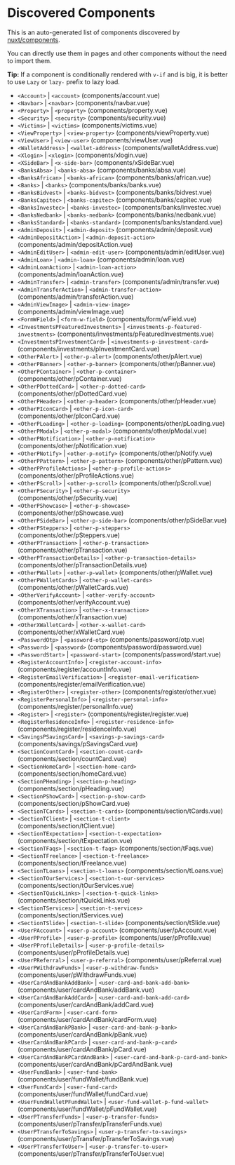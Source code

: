 # Discovered Components

This is an auto-generated list of components discovered by [nuxt/components](https://github.com/nuxt/components).

You can directly use them in pages and other components without the need to import them.

**Tip:** If a component is conditionally rendered with `v-if` and is big, it is better to use `Lazy` or `lazy-` prefix to lazy load.

- `<Account>` | `<account>` (components/account.vue)
- `<Navbar>` | `<navbar>` (components/navbar.vue)
- `<Property>` | `<property>` (components/property.vue)
- `<Security>` | `<security>` (components/security.vue)
- `<Victims>` | `<victims>` (components/victims.vue)
- `<ViewProperty>` | `<view-property>` (components/viewProperty.vue)
- `<ViewUser>` | `<view-user>` (components/viewUser.vue)
- `<WalletAddress>` | `<wallet-address>` (components/walletAddress.vue)
- `<Xlogin>` | `<xlogin>` (components/xlogin.vue)
- `<XSideBar>` | `<x-side-bar>` (components/xSideBar.vue)
- `<BanksAbsa>` | `<banks-absa>` (components/banks/absa.vue)
- `<BanksAfrican>` | `<banks-african>` (components/banks/african.vue)
- `<Banks>` | `<banks>` (components/banks/banks.vue)
- `<BanksBidvest>` | `<banks-bidvest>` (components/banks/bidvest.vue)
- `<BanksCapitec>` | `<banks-capitec>` (components/banks/capitec.vue)
- `<BanksInvestec>` | `<banks-investec>` (components/banks/investec.vue)
- `<BanksNedbank>` | `<banks-nedbank>` (components/banks/nedbank.vue)
- `<BanksStandard>` | `<banks-standard>` (components/banks/standard.vue)
- `<AdminDeposit>` | `<admin-deposit>` (components/admin/deposit.vue)
- `<AdminDepositAction>` | `<admin-deposit-action>` (components/admin/depositAction.vue)
- `<AdminEditUser>` | `<admin-edit-user>` (components/admin/editUser.vue)
- `<AdminLoan>` | `<admin-loan>` (components/admin/loan.vue)
- `<AdminLoanAction>` | `<admin-loan-action>` (components/admin/loanAction.vue)
- `<AdminTransfer>` | `<admin-transfer>` (components/admin/transfer.vue)
- `<AdminTransferAction>` | `<admin-transfer-action>` (components/admin/transferAction.vue)
- `<AdminViewImage>` | `<admin-view-image>` (components/admin/viewImage.vue)
- `<FormWField>` | `<form-w-field>` (components/form/wField.vue)
- `<InvestmentsPFeaturedInvestments>` | `<investments-p-featured-investments>` (components/investments/pFeaturedInvestments.vue)
- `<InvestmentsPInvestmentCard>` | `<investments-p-investment-card>` (components/investments/pInvestmentCard.vue)
- `<OtherPAlert>` | `<other-p-alert>` (components/other/pAlert.vue)
- `<OtherPBanner>` | `<other-p-banner>` (components/other/pBanner.vue)
- `<OtherPContainer>` | `<other-p-container>` (components/other/pContainer.vue)
- `<OtherPDottedCard>` | `<other-p-dotted-card>` (components/other/pDottedCard.vue)
- `<OtherPHeader>` | `<other-p-header>` (components/other/pHeader.vue)
- `<OtherPIconCard>` | `<other-p-icon-card>` (components/other/pIconCard.vue)
- `<OtherPLoading>` | `<other-p-loading>` (components/other/pLoading.vue)
- `<OtherPModal>` | `<other-p-modal>` (components/other/pModal.vue)
- `<OtherPNotification>` | `<other-p-notification>` (components/other/pNotification.vue)
- `<OtherPNotify>` | `<other-p-notify>` (components/other/pNotify.vue)
- `<OtherPPattern>` | `<other-p-pattern>` (components/other/pPattern.vue)
- `<OtherPProfileActions>` | `<other-p-profile-actions>` (components/other/pProfileActions.vue)
- `<OtherPScroll>` | `<other-p-scroll>` (components/other/pScroll.vue)
- `<OtherPSecurity>` | `<other-p-security>` (components/other/pSecurity.vue)
- `<OtherPShowcase>` | `<other-p-showcase>` (components/other/pShowcase.vue)
- `<OtherPSideBar>` | `<other-p-side-bar>` (components/other/pSideBar.vue)
- `<OtherPSteppers>` | `<other-p-steppers>` (components/other/pSteppers.vue)
- `<OtherPTransaction>` | `<other-p-transaction>` (components/other/pTransaction.vue)
- `<OtherPTransactionDetails>` | `<other-p-transaction-details>` (components/other/pTransactionDetails.vue)
- `<OtherPWallet>` | `<other-p-wallet>` (components/other/pWallet.vue)
- `<OtherPWalletCards>` | `<other-p-wallet-cards>` (components/other/pWalletCards.vue)
- `<OtherVerifyAccount>` | `<other-verify-account>` (components/other/verifyAccount.vue)
- `<OtherXTransaction>` | `<other-x-transaction>` (components/other/xTransaction.vue)
- `<OtherXWalletCard>` | `<other-x-wallet-card>` (components/other/xWalletCard.vue)
- `<PasswordOtp>` | `<password-otp>` (components/password/otp.vue)
- `<Password>` | `<password>` (components/password/password.vue)
- `<PasswordStart>` | `<password-start>` (components/password/start.vue)
- `<RegisterAccountInfo>` | `<register-account-info>` (components/register/accountInfo.vue)
- `<RegisterEmailVerification>` | `<register-email-verification>` (components/register/emailVerification.vue)
- `<RegisterOther>` | `<register-other>` (components/register/other.vue)
- `<RegisterPersonalInfo>` | `<register-personal-info>` (components/register/personalInfo.vue)
- `<Register>` | `<register>` (components/register/register.vue)
- `<RegisterResidenceInfo>` | `<register-residence-info>` (components/register/residenceInfo.vue)
- `<SavingsPSavingsCard>` | `<savings-p-savings-card>` (components/savings/pSavingsCard.vue)
- `<SectionCountCard>` | `<section-count-card>` (components/section/countCard.vue)
- `<SectionHomeCard>` | `<section-home-card>` (components/section/homeCard.vue)
- `<SectionPHeading>` | `<section-p-heading>` (components/section/pHeading.vue)
- `<SectionPShowCard>` | `<section-p-show-card>` (components/section/pShowCard.vue)
- `<SectionTCards>` | `<section-t-cards>` (components/section/tCards.vue)
- `<SectionTClient>` | `<section-t-client>` (components/section/tClient.vue)
- `<SectionTExpectation>` | `<section-t-expectation>` (components/section/tExpectation.vue)
- `<SectionTFaqs>` | `<section-t-faqs>` (components/section/tFaqs.vue)
- `<SectionTFreelance>` | `<section-t-freelance>` (components/section/tFreelance.vue)
- `<SectionTLoans>` | `<section-t-loans>` (components/section/tLoans.vue)
- `<SectionTOurServices>` | `<section-t-our-services>` (components/section/tOurServices.vue)
- `<SectionTQuickLinks>` | `<section-t-quick-links>` (components/section/tQuickLinks.vue)
- `<SectionTServices>` | `<section-t-services>` (components/section/tServices.vue)
- `<SectionTSlide>` | `<section-t-slide>` (components/section/tSlide.vue)
- `<UserPAccount>` | `<user-p-account>` (components/user/pAccount.vue)
- `<UserPProfile>` | `<user-p-profile>` (components/user/pProfile.vue)
- `<UserPProfileDetails>` | `<user-p-profile-details>` (components/user/pProfileDetails.vue)
- `<UserPReferral>` | `<user-p-referral>` (components/user/pReferral.vue)
- `<UserPWithdrawFunds>` | `<user-p-withdraw-funds>` (components/user/pWithdrawFunds.vue)
- `<UserCardAndBankAddBank>` | `<user-card-and-bank-add-bank>` (components/user/cardAndBank/addBank.vue)
- `<UserCardAndBankAddCard>` | `<user-card-and-bank-add-card>` (components/user/cardAndBank/addCard.vue)
- `<UserCardForm>` | `<user-card-form>` (components/user/cardAndBank/cardForm.vue)
- `<UserCardAndBankPBank>` | `<user-card-and-bank-p-bank>` (components/user/cardAndBank/pBank.vue)
- `<UserCardAndBankPCard>` | `<user-card-and-bank-p-card>` (components/user/cardAndBank/pCard.vue)
- `<UserCardAndBankPCardAndBank>` | `<user-card-and-bank-p-card-and-bank>` (components/user/cardAndBank/pCardAndBank.vue)
- `<UserFundBank>` | `<user-fund-bank>` (components/user/fundWallet/fundBank.vue)
- `<UserFundCard>` | `<user-fund-card>` (components/user/fundWallet/fundCard.vue)
- `<UserFundWalletPFundWallet>` | `<user-fund-wallet-p-fund-wallet>` (components/user/fundWallet/pFundWallet.vue)
- `<UserPTransferFunds>` | `<user-p-transfer-funds>` (components/user/pTransfer/pTransferFunds.vue)
- `<UserPTransferToSavings>` | `<user-p-transfer-to-savings>` (components/user/pTransfer/pTransferToSavings.vue)
- `<UserPTransferToUser>` | `<user-p-transfer-to-user>` (components/user/pTransfer/pTransferToUser.vue)
